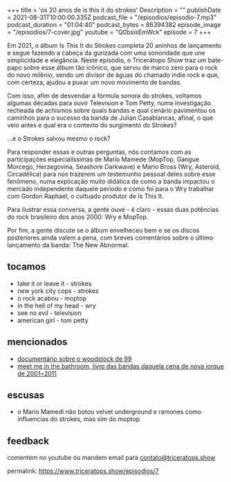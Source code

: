 +++
title = 'os 20 anos de is this it do strokes'
Description = ""
publishDate = 2021-08-31T10:00:00.335Z
podcast_file = "/episodios/episodio-7.mp3"
podcast_duration = "01:04:40"
podcast_bytes = 86394382
episode_image = "/episodios/7-cover.jpg"
youtube = "Q0bsisEmWck"
episode = 7
+++

Em 2021, o álbum Is This It do Strokes completa 20 aninhos de lançamento e segue fazendo a cabeça da gurizada com uma sonoridade que une simplicidade e elegância. Neste episódio, o Tricerátopo Show traz um bate-papo sobre esse álbum tão icônico, que serviu de marco zero para o rock do novo milênio, sendo um divisor de águas do chamado indie rock e que, com certeza, ajudou a puxar um novo movimento de bandas.

Com isso, afim de desvendar a fórmula sonora do strokes, voltamos algumas décadas para ouvir Television e Tom Petty, numa investigação recheada de achismos sobre quais bandas e qual cenário pavimentou os caminhos para o sucesso da banda de Julian Casablancas, afinal, o que veio antes e qual era o contexto do surgimento do Strokes? 

...e o Strokes salvou mesmo o rock?


  Para responder essas e outras perguntas, nós contamos com as participações especialíssimas de Mario Mamede (MopTop, Gangue Morcego, Herzegovina, Seashore Darkwave) e Mario Bross (Wry, Asteroid, Circadélica) para nos trazerem um testemunho pessoal deles sobre esse fenômeno, numa explicação muito didática de como a banda impactou o mercado independente daquele período e como foi para o Wry trabalhar com Gordon Raphael, o cultuado produtor de Is This It. 

Para ilustrar essa conversa, a gente ouve - é claro - essas duas potências do rock brasileiro dos anos 2000: Wry e MopTop.

Por fim, a gente discute se o álbum envelheceu bem e se os discos posteriores ainda valem a pena, com breves comentários sobre o último lançamento da banda: The New Abnormal.


## tocamos
* take it or leave it - strokes
* new york city cops - strokes
* o rock acabou - moptop
* in the hell of my head - wry
* see no evil - television
* american girl - tom petty

## mencionados
* [documentário sobre o woodstock de 99](https://www.youtube.com/watch?v=h62RmIsx6MA)
* [meet me in the bathroom, livro das bandas daquela cena de nova iorque de 2001~2011](https://en.wikipedia.org/wiki/Meet_Me_in_the_Bathroom)

## escusas
* o Mario Mamedi não botou velvet underground e ramones como influencias do strokes, mas sim do moptop


## feedback
comentem no youtube ou mandem email para contato@triceratops.show



permalink: https://www.triceratops.show/episodios/7
